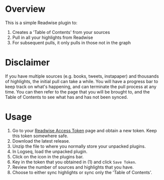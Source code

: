 # Overview

This is a simple Readwise plugin to:

1. Creates a 'Table of Contents' from your sources
2. Pull in all your highlights from Readwise
3. For subsequent pulls, it only pulls in those not in the graph

# Disclaimer

If you have multiple sources (e.g. books, tweets, instapaper) and thousands of highlights, the initial pull can take a while. You will have a progress bar to keep track on what's happening, and can terminate the pull process at any time. You can then refer to the page that you will be brought to, and the Table of Contents to see what has and has not been synced.

# Usage

1. Go to your [Readwise Access Token](https://readwise.io/access_token) page and obtain a new token. Keep this token somewhere safe.
2. Download the latest release.
3. Unzip the file to where you normally store your unpacked plugins.
4. In Logseq, load the unpacked plugin.
5. Click on the icon in the plugins bar.
6. Key in the token that you obtained in (1) and click `Save Token`.
7. Review the number of sources and highlights that you have.
8. Choose to either sync highlights or sync only the 'Table of Contents'.
